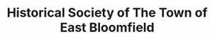 ---
layout: repo
title: "Historical Society of The Town of East Bloomfield"
id: 20135
permalink: repos/20135/
---